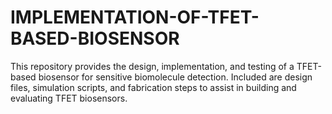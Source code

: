 # IMPLEMENTATION-OF-TFET-BASED-BIOSENSOR
This repository provides the design, implementation, and testing of a TFET-based biosensor for sensitive biomolecule detection. Included are design files, simulation scripts, and fabrication steps to assist in building and evaluating TFET biosensors.
